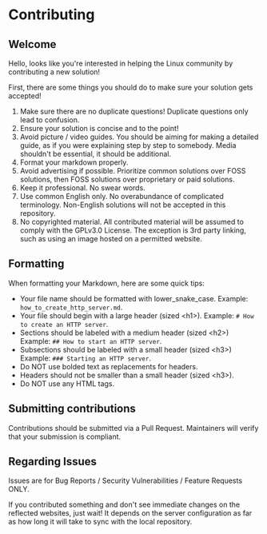 # Contributing

## Welcome

Hello, looks like you're interested in helping the Linux community by contributing a new solution!

First, there are some things you should do to make sure your solution gets accepted!

1) Make sure there are no duplicate questions! Duplicate questions only lead to confusion.
2) Ensure your solution is concise and to the point!
3) Avoid picture / video guides. You should be aiming for making a detailed guide, as if you were explaining step by step to somebody. Media shouldn't be essential, it should be additional.
4) Format your markdown properly.
5) Avoid advertising if possible. Prioritize common solutions over FOSS solutions, then FOSS solutions over proprietary or paid solutions.
6) Keep it professional. No swear words.
7) Use common English only. No overabundance of complicated terminology. Non-English solutions will not be accepted in this repository.
8) No copyrighted material. All contributed material will be assumed to comply with the GPLv3.0 License. The exception is 3rd party linking, such as using an image hosted on a permitted website.

## Formatting

When formatting your Markdown, here are some quick tips:

- Your file name should be formatted with lower_snake_case. Example: `how_to_create_http_server.md`.
- Your file should begin with a large header (sized \<h1\>). Example: `# How to create an HTTP server`.
- Sections should be labeled with a medium header (sized \<h2\>) Example: `## How to start an HTTP server`.
- Subsections should be labeled with a small header (sized \<h3\>) Example: `### Starting an HTTP server`.
- Do NOT use bolded text as replacements for headers.
- Headers should not be smaller than a small header (sized \<h3\>).
- Do NOT use any HTML tags.

## Submitting contributions

Contributions should be submitted via a Pull Request. Maintainers will verify that your submission is compliant.

## Regarding Issues

Issues are for Bug Reports / Security Vulnerabilities / Feature Requests ONLY.

If you contributed something and don't see immediate changes on the reflected websites, just wait! It depends on the server configuration as far as how long it will take to sync with the local repository.
